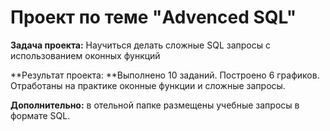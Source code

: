 # Проект по теме "Advenced SQL"

**Задача проекта:** Научиться делать сложные SQL запросы с использованием оконных функций

**Результат проекта: **Выполнено 10 заданий. Построено 6 графиков. Отработаны на практике оконные функции и сложные запросы.

**Дополнительно:** в отельной папке размещены учебные запросы в формате SQL.